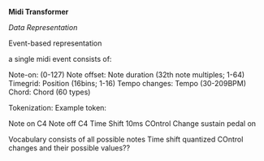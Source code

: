 **Midi Transformer**

*Data Representation*

Event-based representation

a single midi event consists of:

Note-on: (0-127)
Note offset: Note duration (32th note multiples; 1-64)
Timegrid: Position (16bins; 1-16)
Tempo changes: Tempo (30-209BPM)
Chord: Chord (60 types)

Tokenization:
Example token:

Note on C4
Note off C4
Time Shift 10ms
COntrol Change sustain pedal on

Vocabulary consists of all possible notes
Time shift quantized
COntrol changes and their possible values??
